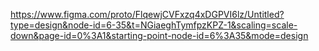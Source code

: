 https://www.figma.com/proto/FlqewjCVFxzq4xDGPVI6lz/Untitled?type=design&node-id=6-35&t=NGiaeghTymfpzKPZ-1&scaling=scale-down&page-id=0%3A1&starting-point-node-id=6%3A35&mode=design
